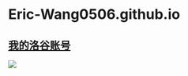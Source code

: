 # Eric-Wang0506.github.io
## [我的洛谷账号](https://www.luogu.com.cn/user/408086)
![](https://luogu.vercel.app/api?id=408086)
